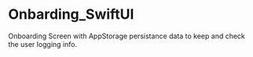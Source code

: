 # Onbarding_SwiftUI
Onboarding Screen with AppStorage persistance data to keep and check the user logging info.

